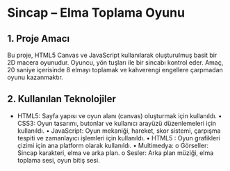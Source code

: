 # Sincap – Elma Toplama Oyunu
## 1. Proje Amacı
Bu proje, HTML5 Canvas ve JavaScript kullanılarak oluşturulmuş basit bir 2D macera oyunudur. Oyuncu, yön tuşları ile bir sincabı kontrol eder. Amaç, 20 saniye içerisinde 8 elmayı toplamak ve kahverengi engellere çarpmadan oyunu kazanmaktır.

## 2. Kullanılan Teknolojiler
-	HTML5: Sayfa yapısı ve oyun alanı (canvas) oluşturmak için kullanıldı.
•	CSS3: Oyun tasarımı, butonlar ve kullanıcı arayüzü düzenlemeleri için kullanıldı.
•	JavaScript: Oyun mekaniği, hareket, skor sistemi, çarpışma tespiti ve zamanlayıcı işlemleri için kullanıldı.
•	HTML5 <canvas>: Oyun grafikleri çizimi için ana platform olarak kullanıldı.
•	Multimedya:
o	Görseller: Sincap karakteri, elma ve arka plan.
o	Sesler: Arka plan müziği, elma toplama sesi, oyun bitiş sesi.



